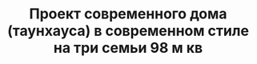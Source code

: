 ---
title: Проект современного дома (таунхауса) в современном стиле на три семьи 98 м кв
description: Готовый проект современного дома (таунхауса) в современном стиле на три семьи. Площадь&#58; 98 м.кв.

layout: project
permalink: /proekty/:path

featured: 1
weight: 210

project-title: Современный дом на три семьи
project-catalog-title: Дом на три семьи
project-name: LM-98
tiny-description: Современный трехсекционный таунхаус

short-description: "Великолепный проект, который совмещает в себе все основные качества современного дома: экономичный в строительстве, выразительный внешний вид, компактный размер при идеальной планировке. Такой дом можно построить как по каркасной технологии, так и из газобетона или кирпича. Внутренняя планировка подойдет как для молодой семьи с детьми, так и для пожилых родителей, которые могут жить рядом с вами. Проект будет интересен как небольшим застройщикам, так и крупным девелоперским компаниям благодаря своей экономической эффективности."

price-project: "90 000 р"
price-build:


area: "3x98"

related:
- DM-105
- TM-120
- MK-208

params:
- name: "Площадь секции:"
  value: "98м<sup>2</sup>"
- name: "Площадь 1-го этажа:"
  value: "51м<sup>2</sup>"
- name: "Площадь 2-го этажа:"
  value: "47м<sup>2</sup>"
- name: "Разрмеры секции"
  value: "6.0 x 12.0м"
- name: "Габаритные размеры"
  value: "18.0 x 12.0м"
- name: "Спальни"
  value: "4"
- name: "Санузлы"
  value: "2"
- name: "Высота 1-го этажа"
  value: "2.7м"
- name: "Высота 2-го этажа"
  value: "от 1.6м"
- name: "Фундамент"
  value: "Винтовые сваи"
- name: "Конструкция стен"
  value: "Каркас, минвата"
- name: "Перекрытия"
  value: "Каркас"
- name: "Покрытие кровли"
  value: "Профлист"
- name: "Облицовка стен"
  value: "Профлист"

options:
- name: "Добавить/убрать секцию"
  value: "40 000 р"
- name: "Зеркальный проект"
  value: "5 000 р"
- name: "Проект отопления"
  value: "50 000 р"
- name: "Водоснабжение, канализация"
  value: "50 000 р"
- name: "Проект электрики"
  value: "50 000 р"
- name: "Проект подвала"
  value: "30 000 р"
- name: "Замена материала стен"
  value: "30 000 р"
- name: "Изменение фундамента"
  value: "30 000 р"
- name: "Перепланировка (перегородки)"
  value: "10 000 р"
- name: "Дизайн интерьера"
  value: "140 000 р"

---